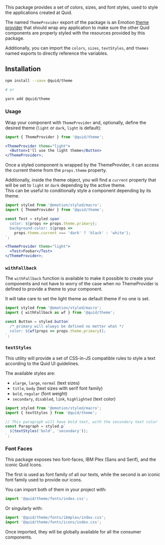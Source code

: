 This package provides a set of colors, sizes, and font styles, used to style
the applications created at Quid.

The named `ThemeProvider` export of the package is an Emotion [theme provider][theme-provider]
that should wrap any application to make sure the other Quid components
are properly styled with the resources provided by this package.

Additionally, you can import the `colors`, `sizes`, `textStyles`, and `themes`
named exports to directly reference the variables.

## Installation

```bash
npm install --save @quid/theme

# or

yarn add @quid/theme
```

### Usage

Wrap your component with `ThemeProvider` and, optionally, define the desired
theme (`light` or `dark`, `light` is default):

```jsx static
import { ThemeProvider } from '@quid/theme';

<ThemeProvider theme="light">
  <Button>I'll use the light theme</Button>
</ThemeProvider>;
```

Once a styled component is wrapped by the ThemeProvider, it can access
the current theme from the `props.theme` property.

Additionally, inside the theme object, you will find a `current` property
that will be set to `light` or `dark` depending by the active theme.  
This can be useful to conditionally style a component depending by its theme.

```jsx static
import styled from '@emotion/styled/macro';
import { ThemeProvider } from '@quid/theme';

const Test = styled.span`
  color: ${props => props.theme.primary};
  background-color: ${props =>
    props.theme.current === 'dark' ? 'black' : 'white'};
`;

<ThemeProvider theme="light">
  <Test>Foobar</Test>
</ThemeProvider>;
```

### `withFallback`

The `withFallback` function is available to make it possible to create
your components and not have to worry of the case when no ThemeProvider
is defined to provide a theme to your component.

It will take care to set the light theme as default theme if no one is set.

```jsx static
import styled from '@emotion/styled/macro';
import { withFallback as wf } from '@quid/theme';

const Button = styled.button`
  /* primary will always be defined no metter what */
  color: ${wf(props => props.theme.primary)};
`;
```

### `textStyles`

This utility will provide a set of CSS-in-JS compatible rules
to style a text according to the Quid UI guidelines.

The available styles are:

- `xlarge`, `large`, `normal` (text sizes)
- `title`, `body` (text sizes with serif font family)
- `bold`, `regular` (font weight)
- `secondary`, `disabled`, `link`, `highlighted` (text color)

```jsx static
import styled from '@emotion/styled/macro';
import { textStyles } from '@quid/theme';

// This paragraph will have bold text, with the secondary text color
const Paragraph = styled.p`
  ${textStyles('bold', 'secondary')};
`;
```

### Font Faces

This package exposes two font-faces, IBM Plex (Sans and Serif), and the
iconic Quid Icons.

The first is used as font family of all our texts, while the second is
an iconic font family used to provide our icons.

You can import both of them in your project with:

```js static
import '@quid/theme/fonts/index.css';
```

Or singularly with:

```js static
import '@quid/theme/fonts/ibmplex/index.css';
import '@quid/theme/fonts/icons/index.css';
```

Once imported, they will be globally available for all the consumer components.

[theme-provider]: https://emotion.sh/docs/emotion-theming
